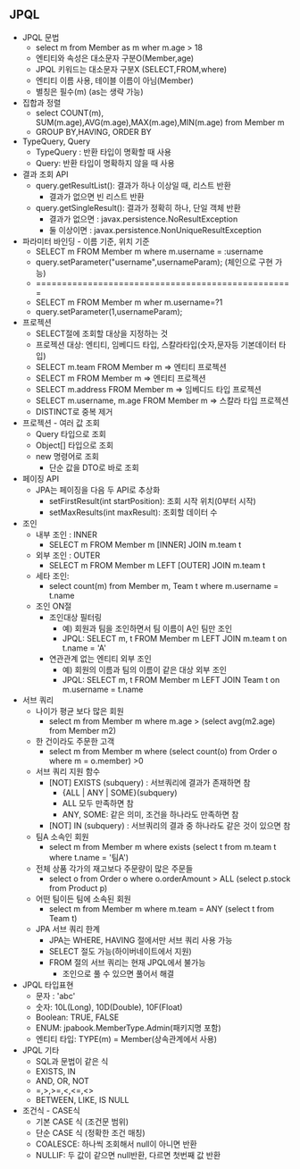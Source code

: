 ## JPQL
 * JPQL 문법
   * select m from Member as m wher m.age > 18
   * 엔티티와 속성은 대소문자 구분O(Member,age)
   * JPQL 키워드는 대소문자 구분X (SELECT,FROM,where)
   * 엔티티 이름 사용, 테이블 이름이 아님(Member)
   * 별칭은 필수(m) (as는 생략 가능)
 * 집합과 정렬 
   * select COUNT(m), SUM(m.age),AVG(m.age),MAX(m.age),MIN(m.age) from Member m
   * GROUP BY,HAVING, ORDER BY
 * TypeQuery, Query
   * TypeQuery : 반환 타입이 명확할 때 사용
   * Query: 반환 타입이 명확하지 않을 때 사용
 * 결과 조회 API
   * query.getResultList(): 결과가 하나 이상일 때, 리스트 반환
     * 결과가 없으면 빈 리스트 반환
   * query.getSingleResult(): 결과가 정확히 하나, 단일 객체 반환
     * 결과가 없으면 : javax.persistence.NoResultException
     * 둘 이상이면 : javax.persistence.NonUniqueResultException
 * 파라미터 바인딩 - 이름 기준, 위치 기준
   * SELECT m FROM Member m where m.username = :username
   * query.setParameter("username",usernameParam); (체인으로 구현 가능)
   * ==================================================
   * SELECT m FROM Member m wher m.username=?1
   * query.setParameter(1,usernameParam);
 * 프로젝션
   * SELECT절에 조회할 대상을 지정하는 것
   * 프로젝션 대상: 엔티티, 임베디드 타입, 스칼라타입(숫자,문자등 기본데이터 타입)
   * SELECT m.team FROM Member m => 엔티티 프로젝션
   * SELECT m FROM Member m => 엔티티 프로젝션
   * SELECT m.address FROM Member m => 임베디드 타입 프로젝션
   * SELECT m.username, m.age FROM Member m => 스칼라 타입 프로젝션
   * DISTINCT로 중복 제거
 * 프로젝션 - 여러 값 조회
   * Query 타입으로 조회
   * Object[] 타입으로 조회
   * new 명령어로 조회
     * 단순 값을 DTO로 바로 조회
 * 페이징 API
   * JPA는 페이징을 다음 두 API로 추상화
     * setFirstResult(int startPosition): 조회 시작 위치(0부터 시작)
     * setMaxResults(int maxResult): 조회할 데이터 수
 * 조인
   * 내부 조인 : INNER
     * SELECT m FROM Member m [INNER] JOIN m.team t
   * 외부 조인 : OUTER
     * SELECT m FROM Member m LEFT [OUTER] JOIN m.team t
   * 세타 조인:
     * select count(m) from Member m, Team t where m.username = t.name
   * 조인 ON절
     * 조인대상 필터링
       * 예) 회원과 팀을 조인하면서 팀 이름이 A인 팀만 조인
       * JPQL: SELECT m, t FROM Member m LEFT JOIN m.team t on t.name = 'A'
     * 연관관계 없는 엔티티 외부 조인
       * 예) 회원의 이름과 팀의 이름이 같은 대상 외부 조인
       * JPQL: SELECT m, t FROM Member m LEFT JOIN Team t on m.username = t.name
 * 서브 쿼리
   * 나이가 평균 보다 많은 회원
     * select m from Member m where m.age > (select avg(m2.age) from Member m2)
   * 한 건이라도 주문한 고객
     * select m from Member m where (select count(o) from Order o where m = o.member) >0
   * 서브 쿼리 지원 함수
     * [NOT] EXISTS (subquery) : 서브쿼리에 결과가 존재하면 참
       * {ALL | ANY | SOME}(subquery)
       * ALL 모두 만족하면 참
       * ANY, SOME: 같은 의미, 조건을 하나라도 만족하면 참
     * [NOT] IN (subquery) : 서브쿼리의 결과 중 하나라도 같은 것이 있으면 참
   * 팀A 소속인 회원
     * select m from Member m where exists (select t from m.team t where t.name = '팀A')
   * 전체 상품 각가의 재고보다 주문량이 많은 주문들
     * select o from Order o where o.orderAmount > ALL (select p.stock from Product p)
   * 어떤 팀이든 팀에 소속된 회원
     * select m from Member m where m.team = ANY (select t from Team t)
   * JPA 서브 쿼리 한계
     * JPA는 WHERE, HAVING 절에서만 서브 쿼리 사용 가능
     * SELECT 절도 가능(하이버네이트에서 지원)
     * FROM 절의 서브 쿼리는 현재 JPQL에서 불가능
       * 조인으로 풀 수 있으면 풀어서 해결
 * JPQL 타입표현
   * 문자 : 'abc'
   * 숫자: 10L(Long), 10D(Double), 10F(Float)
   * Boolean: TRUE, FALSE
   * ENUM: jpabook.MemberType.Admin(패키지명 포함)
   * 엔티티 타입: TYPE(m) = Member(상속관계에서 사용)
 * JPQL 기타
   * SQL과 문법이 같은 식
   * EXISTS, IN
   * AND, OR, NOT
   * =,>,>=,<,<=,<>
   * BETWEEN, LIKE, IS NULL
 * 조건식 - CASE식
   * 기본 CASE 식 (조건문 범위)
   * 단순 CASE 식 (정확한 조건 매칭)
   * COALESCE: 하나씩 조회해서 null이 아니면 반환
   * NULLIF: 두 값이 같으면 null반환, 다르면 첫번째 값 반환